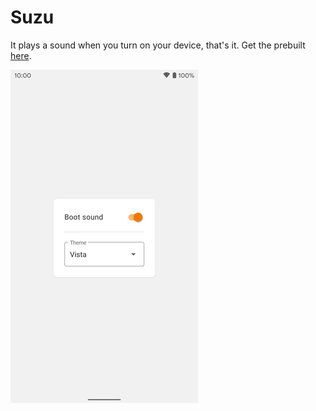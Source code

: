 # Suzu

It plays a sound when you turn on your device, that's it. Get the prebuilt [here](https://github.com/ivaniskandar/suzu/releases).

![preview](art/screenshot.png)